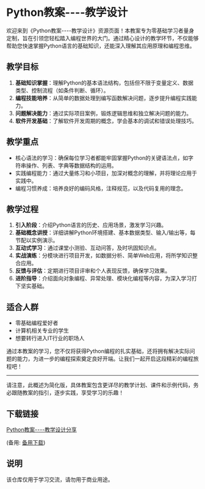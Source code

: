 # Python教案----教学设计

欢迎来到《Python教案----教学设计》资源页面！本教案专为零基础学习者量身定制，旨在引领您轻松踏入编程世界的大门。通过精心设计的教学环节，不仅能够帮助您快速掌握Python语言的基础知识，还能深入理解其应用原理和编程思维。

## 教学目标

1. **基础知识掌握**：理解Python的基本语法结构，包括但不限于变量定义、数据类型、控制流程（如条件判断、循环）。
2. **编程技能培养**：从简单的数据处理到编写函数解决问题，逐步提升编程实践能力。
3. **问题解决能力**：通过实际项目案例，锻炼逻辑思维和独立解决问题的能力。
4. **软件开发基础**：了解软件开发周期的概念，学会基本的调试和错误处理技巧。

## 教学重点

- 核心语法的学习：确保每位学习者都能牢固掌握Python的关键语法点，如字符串操作、列表、字典等数据结构的运用。
- 实践编程能力：通过大量练习和小项目，加深对概念的理解，并将理论应用于实践中。
- 编程习惯养成：培养良好的编码风格，注释规范，以及代码复用的理念。

## 教学过程

1. **引入阶段**：介绍Python语言的历史、应用场景，激发学习兴趣。
2. **基础概念讲授**：详细讲解Python环境搭建、基本数据类型、输入/输出等，每节配以实例演示。
3. **互动式学习**：通过课堂小测验、互动问答，及时巩固知识点。
4. **实战演练**：分模块进行项目开发，如数据分析、简单Web应用，将所学知识整合应用。
5. **反馈与评估**：定期进行项目评审和个人表现反馈，确保学习效果。
6. **进阶指导**：介绍面向对象编程、异常处理、模块化编程等内容，为深入学习打下坚实基础。

## 适合人群

- 零基础编程爱好者
- 计算机相关专业的学生
- 想要转行进入IT行业的职场人

通过本教案的学习，您不仅将获得Python编程的扎实基础，还将拥有解决实际问题的能力，为进一步的编程探索奠定良好开端。让我们一起开启这段精彩的编程旅程吧！

---

请注意，此概述为简化版，具体教案包含更详尽的教学计划、课件和示例代码，务必跟随教案的指引，逐步实践，享受学习的乐趣！

## 下载链接
[Python教案----教学设计分享](https://pan.quark.cn/s/b3be70701056) 

(备用: [备用下载](https://pan.baidu.com/s/1Bfna7nzq42BF2Kat7A41Lw?pwd=1234))

## 说明

该仓库仅用于学习交流，请勿用于商业用途。
